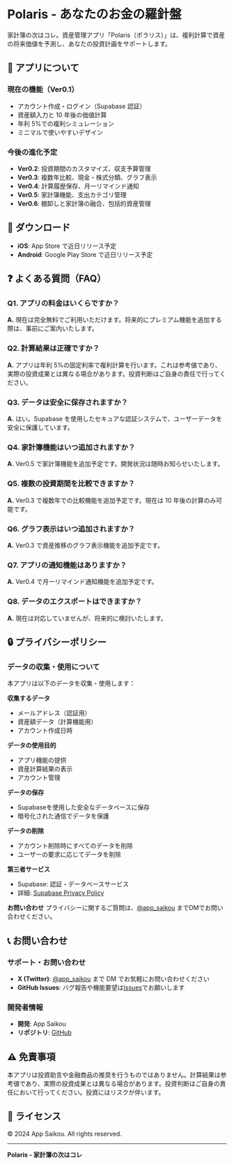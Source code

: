 # Polaris - あなたのお金の羅針盤

家計簿の次はコレ。資産管理アプリ「Polaris（ポラリス）」は、複利計算で資産の将来価値を予測し、あなたの投資計画をサポートします。

## 📱 アプリについて

### 現在の機能（Ver0.1）

- アカウント作成・ログイン（Supabase 認証）
- 資産額入力と 10 年後の価値計算
- 年利 5%での複利シミュレーション
- ミニマルで使いやすいデザイン

### 今後の進化予定

- **Ver0.2**: 投資期間のカスタマイズ、収支予算管理
- **Ver0.3**: 複数年比較、現金・株式分類、グラフ表示
- **Ver0.4**: 計算履歴保存、月一リマインド通知
- **Ver0.5**: 家計簿機能、支出カテゴリ管理
- **Ver0.6**: 棚卸しと家計簿の融合、包括的資産管理

## 🚀 ダウンロード

- **iOS**: App Store で近日リリース予定
- **Android**: Google Play Store で近日リリース予定

## ❓ よくある質問（FAQ）

### Q1. アプリの料金はいくらですか？

**A.** 現在は完全無料でご利用いただけます。将来的にプレミアム機能を追加する際は、事前にご案内いたします。

### Q2. 計算結果は正確ですか？

**A.** アプリは年利 5%の固定利率で複利計算を行います。これは参考値であり、実際の投資成果とは異なる場合があります。投資判断はご自身の責任で行ってください。

### Q3. データは安全に保存されますか？

**A.** はい。Supabase を使用したセキュアな認証システムで、ユーザーデータを安全に保護しています。

### Q4. 家計簿機能はいつ追加されますか？

**A.** Ver0.5 で家計簿機能を追加予定です。開発状況は随時お知らせいたします。

### Q5. 複数の投資期間を比較できますか？

**A.** Ver0.3 で複数年での比較機能を追加予定です。現在は 10 年後の計算のみ可能です。

### Q6. グラフ表示はいつ追加されますか？

**A.** Ver0.3 で資産推移のグラフ表示機能を追加予定です。

### Q7. アプリの通知機能はありますか？

**A.** Ver0.4 で月一リマインド通知機能を追加予定です。

### Q8. データのエクスポートはできますか？

**A.** 現在は対応していませんが、将来的に検討いたします。

## 🔒 プライバシーポリシー

### データの収集・使用について
本アプリは以下のデータを収集・使用します：

**収集するデータ**
- メールアドレス（認証用）
- 資産額データ（計算機能用）
- アカウント作成日時

**データの使用目的**
- アプリ機能の提供
- 資産計算結果の表示
- アカウント管理

**データの保存**
- Supabaseを使用した安全なデータベースに保存
- 暗号化された通信でデータを保護

**データの削除**
- アカウント削除時にすべてのデータを削除
- ユーザーの要求に応じてデータを削除

**第三者サービス**
- Supabase: 認証・データベースサービス
- 詳細: [Supabase Privacy Policy](https://supabase.com/privacy)

**お問い合わせ**
プライバシーに関するご質問は、[@app_saikou](https://twitter.com/app_saikou) までDMでお問い合わせください。

## 📞 お問い合わせ

### サポート・お問い合わせ

- **X (Twitter)**: [@app_saikou](https://twitter.com/app_saikou) まで DM でお気軽にお問い合わせください
- **GitHub Issues**: バグ報告や機能要望は[Issues](https://github.com/app-saikou/asset-management-app/issues)でお願いします

### 開発者情報

- **開発**: App Saikou
- **リポジトリ**: [GitHub](https://github.com/app-saikou/asset-management-app)

## ⚠️ 免責事項

本アプリは投資助言や金融商品の推奨を行うものではありません。計算結果は参考値であり、実際の投資成果とは異なる場合があります。投資判断はご自身の責任において行ってください。投資にはリスクが伴います。

## 📄 ライセンス

© 2024 App Saikou. All rights reserved.

---

**Polaris - 家計簿の次はコレ**
